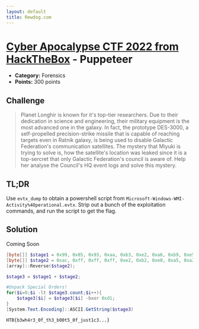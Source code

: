 ```yaml
---
layout: default
title: Rewdog.com
---
```

# [Cyber Apocalypse CTF 2022 from HackTheBox](../) - Puppeteer

* **Category:** Forensics
* **Points:** 300 points

## Challenge

> Planet Longhir is known for it's top-tier researchers. Due to their dedication in science and engineering, their military equipment is the most advanced one in the galaxy. In fact, the prototype DES-3000, a self-propelled precision-strike missile that is capable of reaching targets even in Ratnik galaxy, is being used to disable Galactic Federation's communication satellites. The mystery that Miyuki is trying to solve is, how the satellite's location was leaked since it is a top-sercret that only Galactic Federation's council is aware of. Help her analyse the Council's HQ event logs and solve this mystery.

## TL;DR
Use `evtx_dump` to obtain a powershell script from `Microsoft-Windows-WMI-Activity%4Operational.evtx`. Strip out a bunch of the exploitation commands, and run the script to get the flag.

## Solution

Coming Soon

```powershell
[byte[]] $stage1 = 0x99, 0x85, 0x93, 0xaa, 0xb3, 0xe2, 0xa6, 0xb9, 0xe5, 0xa3, 0xe2, 0x8e, 0xe1, 0xb7, 0x8e, 0xa5, 0xb9, 0xe2, 0x8e, 0xb3;
[byte[]] $stage2 = 0xac, 0xff, 0xff, 0xff, 0xe2, 0xb2, 0xe0, 0xa5, 0xa2, 0xa4, 0xbb, 0x8e, 0xb7, 0xe1, 0x8e, 0xe4, 0xa5, 0xe1, 0xe1;
[array]::Reverse($stage2);

$stage3 = $stage1 + $stage2;

#Unpack Special Orders!
for($i=0;$i -lt $stage3.count;$i++){
    $stage3[$i] = $stage3[$i] -bxor 0xd1;
}
[System.Text.Encoding]::ASCII.GetString($stage3)
```

```
HTB{b3wh4r3_0f_th3_b00t5_0f_just1c3...}
```

